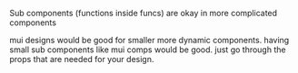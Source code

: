 Sub components (functions inside funcs)
are okay in more complicated components

mui designs would be good for smaller more dynamic components.
having small sub components like mui comps would be good. just go through
the props that are needed for your design.